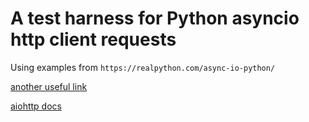 # A test harness for Python asyncio http client requests


Using examples from `https://realpython.com/async-io-python/`

[another useful link](https://beenje.github.io/blog/posts/experimenting-with-asyncio-on-a-raspberry-pi/)

[aiohttp docs](https://aiohttp.readthedocs.io/en/stable/client_quickstart.html)
